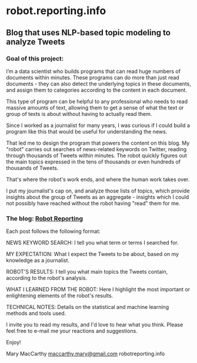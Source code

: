 # robot.reporting.info

## Blog that uses NLP-based topic modeling to analyze Tweets


### Goal of this project:
I’m a data scientist who builds programs that can read huge numbers of documents within minutes. These programs can do more than just read documents - they can also detect the underlying topics in these documents, and assign them to categories according to the content in each document. 

This type of program can be helpful to any professional who needs to read massive amounts of text, allowing them to get a sense of what the text or group of texts is about without having to actually read them.

Since I worked as a journalist for many years, I was curious if I could build a program like this that would be useful for understanding the news. 

That led me to design the program that powers the content on this blog. My "robot" carries out searches of news-related keywords on Twitter, reading through thousands of Tweets within minutes. The robot quickly figures out the main topics expressed in the tens of thousands or even hundreds of thousands of Tweets.


That's where the robot's work ends, and where the human work takes over.

I put my journalist's cap on, and analyze those lists of topics, which provide insights about the group of Tweets as an aggregate - insights which I could not possibly have reached without the robot having "read" them for me.


### The blog: [Robot Reporting](http://https://www.robotreporting.info/)
Each post follows the following format:

NEWS KEYWORD SEARCH: I tell you what term or terms I searched for.

MY EXPECTATION: What I expect the Tweets to be about, based on my knowledge as a journalist.

ROBOT'S RESULTS: I tell you what main topics the Tweets contain, according to the robot's analysis.

WHAT I LEARNED FROM THE ROBOT: Here I highlight the most important or enlightening elements of the robot's results.

TECHNICAL NOTES: Details on the statistical and machine learning methods and tools used.  


I invite you to read my results, and I'd love to hear what you think. Please feel free to e-mail me your reactions and suggestions.

Enjoy!

Mary MacCarthy
maccarthy.mary@gmail.com
robotreporting.info 